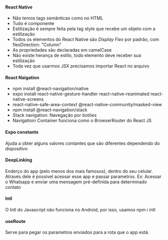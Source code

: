 #### React Native
- Não temos tags semânticas como no HTML
- Tudo é componente
- Estilização é sempre feita pela tag style que recebe um objeto com a estilização
- Todos os elementos do React Native são _Display Flex_ por padrão, com flexDirection: "Column"
- As propriedades são declaradas em camelCase
- Não existe herança de estilo, todo elemento deve receber sua estilização
- Toda vez que usarmos JSX precisamos importar React no arquivo

#### React Naigation
- npm install @react-navigation/native
- expo install react-native-gesture-handler react-native-reanimated react-native-screens
- react-native-safe-area-context @react-native-community/masked-view
- npm install @react-navigation/stack
- Stack navigation: Navegação por botões
- Navigatioin Container funciona como o BrowserRouter do React JS

#### Expo constants
Ajuda a obter alguns valores contantes que são diferentes dependendo do dispositivo

#### DeepLinking
Enderço do app (pelo menos dos mais famosos), dentro do seu celular. Através dele é possível acessar esse app e passar parametros. Ex: Acessar o Whatsapp e enviar uma mensagem pré-definida para determinado contato

#### Intl
O Intl do Javascript não funciona no Android, por isso, usamos npm i intl

#### useRoute
Serve para pegar os parametros enviados para a rota que o app está.